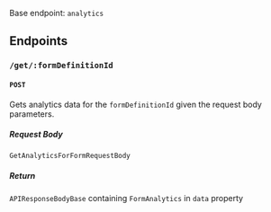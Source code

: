 Base endpoint: `analytics`

## Endpoints

### `/get/:formDefinitionId`

#### `POST`

Gets analytics data for the `formDefinitionId` given the request body parameters.

##### Request Body

`GetAnalyticsForFormRequestBody`

##### Return

`APIResponseBodyBase` containing `FormAnalytics` in `data` property
